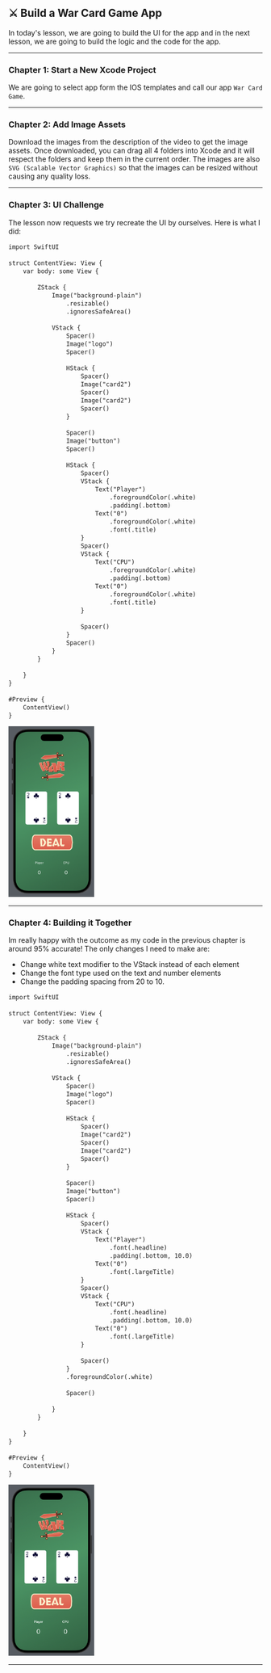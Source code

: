 ## ⚔️ Build a War Card Game App

In today's lesson, we are going to build the UI for the app and in the next lesson, we are going to build the logic and the code for the app.

-----

### Chapter 1: Start a New Xcode Project

We are going to select app form the IOS templates and call our app `War Card Game`. 


-----

### Chapter 2: Add Image Assets

Download the images from the description of the video to get the image assets. Once downloaded, you can drag all 4 folders into Xcode and it will respect the folders and keep them in the current order. The images are also `SVG (Scalable Vector Graphics)` so that the images can be resized without causing any quality loss.


-----

### Chapter 3: UI Challenge

The lesson now requests we try recreate the UI by ourselves. Here is what I did:
```
import SwiftUI

struct ContentView: View {
    var body: some View {
        
        ZStack {
            Image("background-plain")
                .resizable()
                .ignoresSafeArea()
            
            VStack {
                Spacer()
                Image("logo")
                Spacer()
                
                HStack {
                    Spacer()
                    Image("card2")
                    Spacer()
                    Image("card2")
                    Spacer()
                }
                
                Spacer()
                Image("button")
                Spacer()
                
                HStack {
                    Spacer()
                    VStack {
                        Text("Player")
                            .foregroundColor(.white)
                            .padding(.bottom)
                        Text("0")
                            .foregroundColor(.white)
                            .font(.title)
                    }
                    Spacer()
                    VStack {
                        Text("CPU")
                            .foregroundColor(.white)
                            .padding(.bottom)
                        Text("0")
                            .foregroundColor(.white)
                            .font(.title)
                    }
                    
                    Spacer()
                }
                Spacer()
            }
        }
        
    }
}

#Preview {
    ContentView()
}
```

<img alt="My UI" src="/lesson-4/image-assets/my-attempt.png" style="width:170px">


-----

### Chapter 4: Building it Together

Im really happy with the outcome as my code in the previous chapter is around 95% accurate! The only changes I need to make are:
- Change white text modifier to the VStack instead of each element
- Change the font type used on the text and number elements
- Change the padding spacing from 20 to 10.

```
import SwiftUI

struct ContentView: View {
    var body: some View {
        
        ZStack {
            Image("background-plain")
                .resizable()
                .ignoresSafeArea()
            
            VStack {
                Spacer()
                Image("logo")
                Spacer()
                
                HStack {
                    Spacer()
                    Image("card2")
                    Spacer()
                    Image("card2")
                    Spacer()
                }
                
                Spacer()
                Image("button")
                Spacer()
                
                HStack {
                    Spacer()
                    VStack {
                        Text("Player")
                            .font(.headline)
                            .padding(.bottom, 10.0)
                        Text("0")
                            .font(.largeTitle)
                    }
                    Spacer()
                    VStack {
                        Text("CPU")
                            .font(.headline)
                            .padding(.bottom, 10.0)
                        Text("0")
                            .font(.largeTitle)
                    }
                    
                    Spacer()
                }
                .foregroundColor(.white)
                
                Spacer()
                
            }
        }
        
    }
}

#Preview {
    ContentView()
}
```

<img alt="Final UI" src="/lesson-4/image-assets/final.png" style="width:170px">

-----

